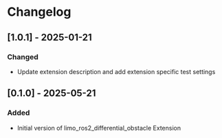 # Changelog

## [1.0.1] - 2025-01-21
### Changed
- Update extension description and add extension specific test settings


## [0.1.0] - 2025-05-21

### Added

- Initial version of limo_ros2_differential_obstacle Extension
